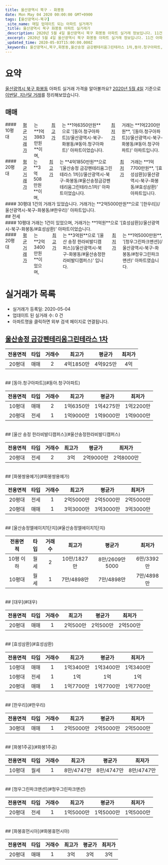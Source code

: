 ```yaml
---
title: 울산광역시 북구 - 화봉동
date: Mon May 04 2020 00:00:00 GMT+0900
tags: [울산광역시-북구]
_site_name: 매일 업데이트 되는 아파트 실거래가
_title: 울산광역시 북구 화봉동 아파트 실거래가
_description: 2020년 5월 4일 울산광역시 북구 화봉동 아파트 실거래 정보입니다. 11건 아파트 정보가 있습니다.
_excerpt: 2020년 5월 4일 울산광역시 북구 화봉동 아파트 실거래 정보입니다. 11건 아파트 정보가 있습니다.
_updated_time: 2020-05-03T15:00:00.000Z
_keywords: 울산광역시,북구,화봉동,울산송정 금강펜테리움그린테라스 1차,동아.청구아파트,울산 송정 한라비발디캠퍼스,화봉쌍용예가,울산송정엘에이치1단지,대우,효성삼환,한우리,화봉1주공,청우그린파크맨션,화봉휴먼시아
---
```





# 요약
<ins>울산광역시 북구 화봉동</ins> 아파트 실거래 가격을 알아볼까요? <ins>2020년 5월 4일</ins> 기준으로 <ins>이번달, 지난달 거래</ins>를 정리해보았습니다.

## 매매
<div class="container">
<div class="six columns" markdown="1">
#### 10평대
<ins>평균 거래가</ins>는 **1억3983만원**이며, <ins>최고가</ins>는 **1억6350만원**으로 '[동아.청구아파트](/울산광역시-북구-화봉동/#동아.청구아파트)' 아파트이었습니다. <ins>최저가</ins> 거래는 **1억2200만원**, '[동아.청구아파트](/울산광역시-북구-화봉동/#동아.청구아파트)' 아파트입니다.
</div>
<div class="six columns" markdown="1">
#### 20평대
<ins>평균 거래가</ins>는 **3억508만원**이며, <ins>최고가</ins>는 **4억1850만원**으로 '[울산송정 금강펜테리움그린테라스 1차](/울산광역시-북구-화봉동/#울산송정금강펜테리움그린테라스1차)' 아파트이었습니다. <ins>최저가</ins> 거래는 **1억7700만원**, '[효성삼환](/울산광역시-북구-화봉동/#효성삼환)' 아파트입니다.
</div>
</div>
<div class="container">
<div class="twelve columns" markdown="1">
#### 30평대
1건의 거래가 있었습니다. 거래가는 **2억5000만원**으로 '[한우리](/울산광역시-북구-화봉동/#한우리)' 아파트입니다.
</div>
</div>
## 전세
<div class="container">
<div class="six columns" markdown="1">
#### 10평대
거래는 1건이 있었으며, 거래가는 **1억원**으로 '[효성삼환](/울산광역시-북구-화봉동/#효성삼환)' 아파트이었습니다.
</div>
<div class="six columns" markdown="1">
#### 20평대
<ins>평균 거래가</ins>는 **2억3400만원**이었으며, <ins>최고가</ins>는 **3억원**으로 '[울산 송정 한라비발디캠퍼스](/울산광역시-북구-화봉동/#울산송정한라비발디캠퍼스)' 입니다. <ins>최저가</ins>는 **1억5000만원**, '[청우그린파크맨션](/울산광역시-북구-화봉동/#청우그린파크맨션)' 아파트였습니다.
</div>
</div>



# 실거래가 목록
- 실거래가 등록일: 2020-05-04
- 업데이트 된 실거래 수: 0 건
- 아파트명을 클릭하면 외부 검색 페이지로 연결됩니다.

## [울산송정 금강펜테리움그린테라스 1차](#울산송정금강펜테리움그린테라스1차)

|전용면적|타입|거래수|최고가|평균가|최저가|
|:---:|:---:|:---:|:---:|:---:|:---:|
|20평대|<span class="deal-type-1">매매</span>|2|4억1850만|4억925만|4억|

<br/>
## [동아.청구아파트](#동아.청구아파트)

|전용면적|타입|거래수|최고가|평균가|최저가|
|:---:|:---:|:---:|:---:|:---:|:---:|
|10평대|<span class="deal-type-1">매매</span>|2|1억6350만|1억4275만|1억2200만|
|20평대|<span class="deal-type-2">전세</span>|1|1억9000만|1억9000만|1억9000만|

<br/>
## [울산 송정 한라비발디캠퍼스](#울산송정한라비발디캠퍼스)

|전용면적|타입|거래수|최고가|평균가|최저가|
|:---:|:---:|:---:|:---:|:---:|:---:|
|20평대|<span class="deal-type-2">전세</span>|2|3억|2억9000만|2억8000만|

<br/>
## [화봉쌍용예가](#화봉쌍용예가)

|전용면적|타입|거래수|최고가|평균가|최저가|
|:---:|:---:|:---:|:---:|:---:|:---:|
|20평대|<span class="deal-type-2">전세</span>|1|2억5000만|2억5000만|2억5000만|
|20평대|<span class="deal-type-1">매매</span>|1|3억3000만|3억3000만|3억3000만|

<br/>
## [울산송정엘에이치1단지](#울산송정엘에이치1단지)

|전용면적|타입|거래수|최고가|평균가|최저가|
|:---:|:---:|:---:|:---:|:---:|:---:|
|10평 이하|<span class="deal-type-3">월세</span>|2|10만/1827만|8만/2609만5000|6만/3392만|
|10평대|<span class="deal-type-3">월세</span>|1|7만/4898만|7만/4898만|7만/4898만|

<br/>
## [대우](#대우)

|전용면적|타입|거래수|최고가|평균가|최저가|
|:---:|:---:|:---:|:---:|:---:|:---:|
|20평대|<span class="deal-type-1">매매</span>|1|2억500만|2억500만|2억500만|

<br/>
## [효성삼환](#효성삼환)

|전용면적|타입|거래수|최고가|평균가|최저가|
|:---:|:---:|:---:|:---:|:---:|:---:|
|10평대|<span class="deal-type-1">매매</span>|1|1억3400만|1억3400만|1억3400만|
|10평대|<span class="deal-type-2">전세</span>|1|1억|1억|1억|
|20평대|<span class="deal-type-1">매매</span>|1|1억7700만|1억7700만|1억7700만|

<br/>
## [한우리](#한우리)

|전용면적|타입|거래수|최고가|평균가|최저가|
|:---:|:---:|:---:|:---:|:---:|:---:|
|30평대|<span class="deal-type-1">매매</span>|1|2억5000만|2억5000만|2억5000만|

<br/>
## [화봉1주공](#화봉1주공)

|전용면적|타입|거래수|최고가|평균가|최저가|
|:---:|:---:|:---:|:---:|:---:|:---:|
|10평대|<span class="deal-type-3">월세</span>|1|8만/4747만|8만/4747만|8만/4747만|

<br/>
## [청우그린파크맨션](#청우그린파크맨션)

|전용면적|타입|거래수|최고가|평균가|최저가|
|:---:|:---:|:---:|:---:|:---:|:---:|
|20평대|<span class="deal-type-2">전세</span>|1|1억5000만|1억5000만|1억5000만|

<br/>
## [화봉휴먼시아](#화봉휴먼시아)

|전용면적|타입|거래수|최고가|평균가|최저가|
|:---:|:---:|:---:|:---:|:---:|:---:|
|20평대|<span class="deal-type-1">매매</span>|1|3억|3억|3억|

<br/>




